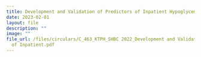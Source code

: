 ```yaml
---
title: Development and Validation of Predictors of Inpatient Hypoglycemia using Data
date: 2023-02-01
layout: file
description: ""
image: ""
file_url: /files/circulars/C_463_KTPH_SHBC 2022_Development and Validation of Predictors
  of Inpatient.pdf
---
```

